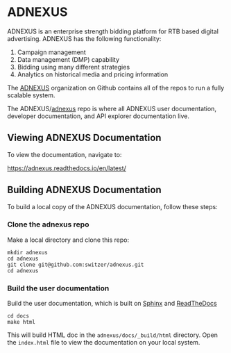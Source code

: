 # ADNEXUS

ADNEXUS is an enterprise strength bidding platform for RTB based digital advertising.  ADNEXUS has the following functionality:

1. Campaign management
2. Data management (DMP) capability
3. Bidding using many different strategies
4. Analytics on historical media and pricing information

The [ADNEXUS](https://github.com/ADNEXUS) organization on Github contains all of the repos to run a fully scalable system.

The ADNEXUS/[adnexus](https://github.com/ADNEXUS/adnexus) repo is where all ADNEXUS user documentation, developer documentation, and API explorer documentation live.

## Viewing ADNEXUS Documentation

To view the documentation, navigate to:

https://adnexus.readthedocs.io/en/latest/

## Building ADNEXUS Documentation

To build a local copy of the ADNEXUS documentation, follow these steps:

### Clone the adnexus repo

Make a local directory and clone this repo:

```
mkdir adnexus
cd adnexus
git clone git@github.com:switzer/adnexus.git
cd adnexus
```
### Build the user documentation

Build the user documentation, which is built on [Sphinx](http://www.sphinx-doc.org/en/master/) and [ReadTheDocs](https://readthedocs.org/)

```
cd docs
make html
```

This will build HTML doc in the `adnexus/docs/_build/html` directory.  Open the `index.html` file to view the documentation on your local system.





